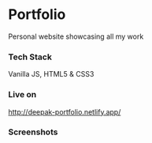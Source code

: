 # Portfolio
Personal website showcasing all my work


### Tech Stack
Vanilla JS, HTML5 & CSS3


### Live on
http://deepak-portfolio.netlify.app/

### Screenshots
